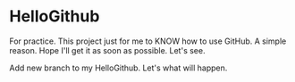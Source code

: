 # HelloGithub
For practice.
This project just for me to KNOW how to use GitHub. A simple reason.
Hope I'll get it as soon as possible.
Let's see.

Add new branch to my HelloGithub. Let's what will happen.


